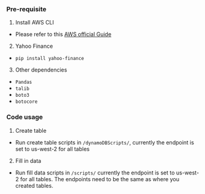 ### Pre-requisite 
1. Install AWS CLI
 - Please refer to this [AWS official Guide](https://docs.aws.amazon.com/cli/latest/userguide/cli-chap-install.html)

2. Yahoo Finance
 - `pip install yahoo-finance`

3. Other dependencies 
 - `Pandas`
 - `talib`
 - `boto3`
 - `botocore`

### Code usage
1. Create table
 - Run create table scripts in `/dynamoDBScripts/`, currently the endpoint is set to us-west-2 for all tables

2. Fill in data
 - Run fill data scripts in `/scripts/` currently the endpoint is set to us-west-2 for all tables. The endpoints need to be the same as where you created tables.